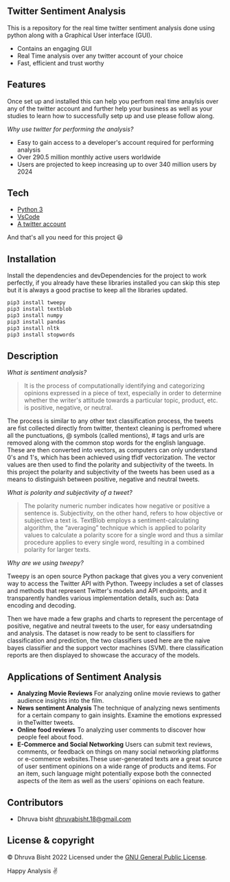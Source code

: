 ## Twitter Sentiment Analysis
This is a repository for the real time twitter sentiment analysis done using python along with a Graphical User interface (GUI).
- Contains an engaging GUI 
- Real Time analysis over any twitter account of your choice
- Fast, efficient and trust worthy

## Features
Once set up and installed this can help you perfrom real time anaylsis over any of the twitter account and further help your business as well as your studies to learn how to successfully setp up and use please follow along.

*Why use twitter for performing the analysis?*

-  Easy to gain access to a developer's account required for performing analysis
-  Over 290.5 million monthly active users worldwide
-  Users are projected to keep increasing up to over 340 million users by 2024

## Tech

- [Python 3](https://www.python.org/)
- [VsCode](https://code.visualstudio.com/)
- [A twitter account](https://twitter.com/)
 
And that's all you need for this project 😃

## Installation
Install the dependencies and devDependencies for the project to work perfectly, if you already have these libraries installed you can skip this step but it is always a good practise to keep all the libraries updated.

```sh
pip3 install tweepy
pip3 install textblob
pip3 install numpy
pip3 install pandas
pip3 install nltk
pip3 install stopwords
```

## Description

*What is sentiment analysis?*

>  It is the process of computationally identifying and categorizing opinions
>  expressed in a piece of text, especially in order to determine whether the
>  writer's attitude towards a particular topic, product, etc. is positive,
>  negative, or neutral.

The process is similar to any other text classification process, the tweets are fist collected directly from twitter, thentext cleaning is perfromed where all the punctuations, @ symbols (called mentions), # tags and urls are removed along with the common stop words for the english language. These are then converted into vectors, as computers can only understand 0's and 1's, which has been achieved using tfidf vectorization. The vector values are then used to find the polarity and subjectivity of the tweets.
In this project the polarity and subjectivity of the tweets has been used as a means to distinguish between positive, negative and neutral tweets.

*What is polarity and subjectivity of a tweet?*

>  The polarity numeric number indicates how negative or positive a sentence is.
>  Subjectivity, on the other hand, refers to how objective or subjective a text is.
>  TextBlob employs a sentiment-calculating algorithm, the “averaging” technique 
>  which is applied to polarity values to calculate a polarity score for a single word
>  and thus a similar procedure applies to every single word, resulting in a combined
>  polarity for larger texts.

*Why are we using tweepy?*

Tweepy is an open source Python package that gives you a very convenient way to access the Twitter API with Python. Tweepy includes a set of classes and methods that represent Twitter's models and API endpoints, and it transparently handles various implementation details, such as: Data encoding and decoding.

Then we have made a few graphs and charts to represent the percentage of positive, negative and neutral tweets to the user, for easy undersatnding and analysis. The dataset is now ready to be sent to classifiers for classification and prediction, the two classifiers used here are the naive bayes classifier and the support vector machines (SVM). there classification reports are then displayed to showcase the accuracy of the models.


## Applications of Sentiment Analysis

- **Analyzing Movie Reviews** For analyzing online movie reviews to gather audience insights into the film.
- **News sentiment Analysis** The technique of analyzing news sentiments for a certain company to gain insights. Examine the emotions expressed in theTwitter tweets.
- **Online food reviews** To analyzing user comments to discover how people feel about food.
- **E-Commerce and Social Networking** Users can submit text reviews, comments, or feedback on things on many social networking platforms or e-commerce websites.These user-generated texts are a great source of user sentiment opinions on a wide range of products and items. For an item, such language might potentially expose both the connected aspects of the item as well as the users’ opinions on each feature.



## Contributors
- Dhruva bisht <dhruvabisht.18@gmail.com>

## License & copyright
© Dhruva Bisht 2022
Licensed under the [GNU General Public License](LICENSE).

Happy Analysis ✌
